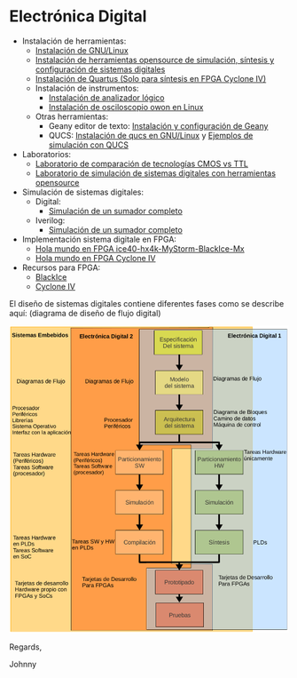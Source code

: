 # Electrónica Digital

* Instalación de herramientas:
    * [Instalación de GNU/Linux](./installTools/how-install-linux.md)
    * [Instalación de herramientas opensource de simulación, síntesis y configuración de sistemas digitales](./installTools/conda-and-tools.md)
    * [Instalación de Quartus (Solo para síntesis en FPGA Cyclone IV)](./installTools/quartus.md)
    * Instalación de instrumentos:
        * [Instalación de analizador lógico](./installTools/instruments/logic-analizer-24MHz-8CH/)
        * [Instalación de osciloscopio owon en Linux](./installTools/instruments/oscilloscope-owon/)
    * Otras herramientas:
        * Geany editor de texto: [Instalación y configuración de Geany](./installTools/geany.md)
        * QUCS: [Instalación de qucs en GNU/Linux](https://github.com/johnnycubides/qucs-tutorial-examples/tree/main/install/linux) y [Ejemplos de simulación con QUCS](https://github.com/johnnycubides/qucs-tutorial-examples/tree/main/examples)
* Laboratorios:
    * [Laboratorio de comparación de tecnologías CMOS vs TTL](./labs/lab-tec/)
    * [Laboratorio de simulación de sistemas digitales con herramientas opensource](./labs/lab01/)
* Simulación de sistemas digitales:
    * Digital:
        * [Simulación de un sumador completo](./simulations/digital/digital_sim_fullAdder/)
    * Iverilog:
        * [Simulación de un sumador completo](./simulations/iverilog/fullAdder/)
* Implementación sistema digitale en FPGA:
    * [Hola mundo en FPGA ice40-hx4k-MyStorm-BlackIce-Mx](./fpga-example/ice40-hx4k-MyStorm-BlackIce-Mx/blink/)
    * [Hola mundo en FPGA Cyclone IV](./fpga-example/altera-c4e6e10/fullAdder/)
* Recursos para FPGA:
    * [BlackIce](./fpga-example/ice40-hx4k-MyStorm-BlackIce-Mx/resources)
    * [Cyclone IV](./fpga-example/altera-c4e6e10/resources)

El diseño de sistemas digitales contiene diferentes fases como se describe aquí: (diagrama de diseño de flujo digital)

![Metodología de diseño de sistemas digitales](img/metodoliga-de-diseno-sistemas-digitales.png)


Regards,

Johnny
